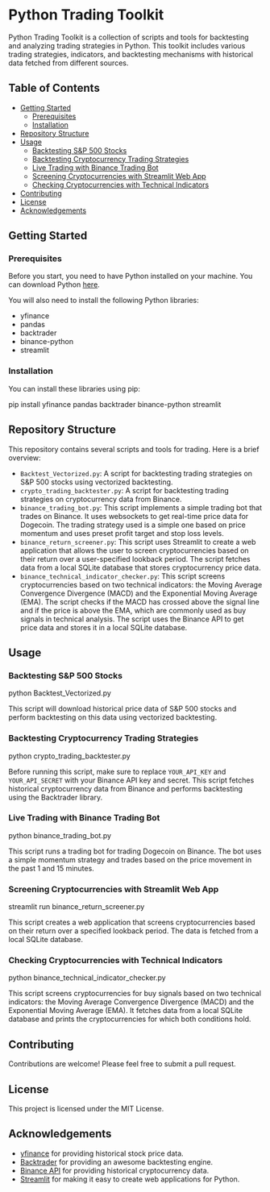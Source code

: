 # Python Trading Toolkit

Python Trading Toolkit is a collection of scripts and tools for backtesting and analyzing trading strategies in Python. This toolkit includes various trading strategies, indicators, and backtesting mechanisms with historical data fetched from different sources.

## Table of Contents

- [Getting Started](#getting-started)
  - [Prerequisites](#prerequisites)
  - [Installation](#installation)
- [Repository Structure](#repository-structure)
- [Usage](#usage)
  - [Backtesting S&P 500 Stocks](#backtesting-sp-500-stocks)
  - [Backtesting Cryptocurrency Trading Strategies](#backtesting-cryptocurrency-trading-strategies)
  - [Live Trading with Binance Trading Bot](#live-trading-with-binance-trading-bot)
  - [Screening Cryptocurrencies with Streamlit Web App](#screening-cryptocurrencies-with-streamlit-web-app)
  - [Checking Cryptocurrencies with Technical Indicators](#checking-cryptocurrencies-with-technical-indicators)
- [Contributing](#contributing)
- [License](#license)
- [Acknowledgements](#acknowledgements)

## Getting Started

### Prerequisites

Before you start, you need to have Python installed on your machine. You can download Python [here](https://www.python.org/downloads/).

You will also need to install the following Python libraries:

- yfinance
- pandas
- backtrader
- binance-python
- streamlit

### Installation

You can install these libraries using pip:

pip install yfinance pandas backtrader binance-python streamlit

## Repository Structure

This repository contains several scripts and tools for trading. Here is a brief overview:

- `Backtest_Vectorized.py`: A script for backtesting trading strategies on S&P 500 stocks using vectorized backtesting.
- `crypto_trading_backtester.py`: A script for backtesting trading strategies on cryptocurrency data from Binance.
- `binance_trading_bot.py`: This script implements a simple trading bot that trades on Binance. It uses websockets to get real-time price data for Dogecoin. The trading strategy used is a simple one based on price momentum and uses preset profit target and stop loss levels.
- `binance_return_screener.py`: This script uses Streamlit to create a web application that allows the user to screen cryptocurrencies based on their return over a user-specified lookback period. The script fetches data from a local SQLite database that stores cryptocurrency price data.
- `binance_technical_indicator_checker.py`: This script screens cryptocurrencies based on two technical indicators: the Moving Average Convergence Divergence (MACD) and the Exponential Moving Average (EMA). The script checks if the MACD has crossed above the signal line and if the price is above the EMA, which are commonly used as buy signals in technical analysis. The script uses the Binance API to get price data and stores it in a local SQLite database.

## Usage

### Backtesting S&P 500 Stocks

python Backtest_Vectorized.py

This script will download historical price data of S&P 500 stocks and perform backtesting on this data using vectorized backtesting.

### Backtesting Cryptocurrency Trading Strategies

python crypto_trading_backtester.py


Before running this script, make sure to replace `YOUR_API_KEY` and `YOUR_API_SECRET` with your Binance API key and secret. This script fetches historical cryptocurrency data from Binance and performs backtesting using the Backtrader library.

### Live Trading with Binance Trading Bot

python binance_trading_bot.py


This script runs a trading bot for trading Dogecoin on Binance. The bot uses a simple momentum strategy and trades based on the price movement in the past 1 and 15 minutes.

### Screening Cryptocurrencies with Streamlit Web App

streamlit run binance_return_screener.py


This script creates a web application that screens cryptocurrencies based on their return over a specified lookback period. The data is fetched from a local SQLite database.

### Checking Cryptocurrencies with Technical Indicators

python binance_technical_indicator_checker.py


This script screens cryptocurrencies for buy signals based on two technical indicators: the Moving Average Convergence Divergence (MACD) and the Exponential Moving Average (EMA). It fetches data from a local SQLite database and prints the cryptocurrencies for which both conditions hold.

## Contributing

Contributions are welcome! Please feel free to submit a pull request.

## License

This project is licensed under the MIT License.

## Acknowledgements

- [yfinance](https://pypi.org/project/yfinance/) for providing historical stock price data.
- [Backtrader](https://www.backtrader.com/) for providing an awesome backtesting engine.
- [Binance API](https://binance-docs.github.io/apidocs/spot/en/) for providing historical cryptocurrency data.
- [Streamlit](https://streamlit.io/) for making it easy to create web applications for Python.



